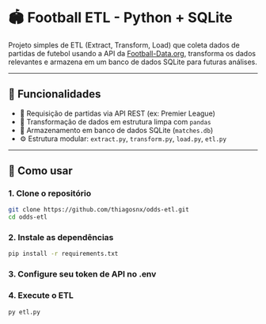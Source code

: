 # 🏟️ Football ETL - Python + SQLite

Projeto simples de ETL (Extract, Transform, Load) que coleta dados de partidas de futebol usando a API da [Football-Data.org](https://www.football-data.org/), transforma os dados relevantes e armazena em um banco de dados SQLite para futuras análises.

---

## 📌 Funcionalidades

- 🔁 Requisição de partidas via API REST (ex: Premier League)
- 🧹 Transformação de dados em estrutura limpa com `pandas`
- 💾 Armazenamento em banco de dados SQLite (`matches.db`)
- ⚙️ Estrutura modular: `extract.py`, `transform.py`, `load.py`, `etl.py`

---

## 🚀 Como usar

### 1. Clone o repositório

```bash
git clone https://github.com/thiagosnx/odds-etl.git
cd odds-etl
```
### 2. Instale as dependências
```bash
pip install -r requirements.txt
```

### 3. Configure seu token de API no .env


### 4. Execute o ETL
```bash
py etl.py
```



